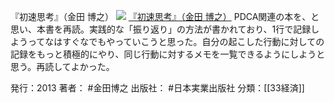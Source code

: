 『初速思考』（金田 博之）
[![](https://images-fe.ssl-images-amazon.com/images/I/41RiQ6Eg3ML._SL160_.jpg)](http://www.amazon.co.jp/exec/obidos/ASIN/4534050887/choiyaki81-22/ref=nosim)
[『初速思考』（金田 博之）](http://www.amazon.co.jp/exec/obidos/ASIN/4534050887/choiyaki81-22/ref=nosim)
PDCA関連の本を、と思い、本書を再読。実践的な「振り返り」の方法が書かれており、1行で記録しようってなはすぐなでもやっていこうと思った。自分の起こした行動に対しての記録をもっと積極的にやり、同じ行動に対するメモを一覧できるようにしようと思う。再読してよかった。

発行：2013
著者： #金田博之
出版社： #日本実業出版社
分類：[[33経済]]